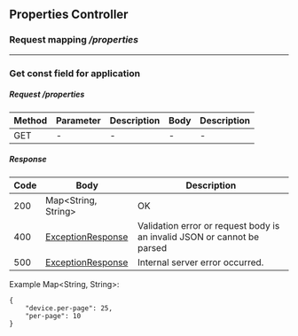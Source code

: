 ## Properties Controller

### Request mapping <em>/properties</em>

___

### Get const field for application

##### Request /properties

Method | Parameter | Description | Body | Description
------------ | ------------- | ------------- | ------------- | ------------- | 
GET | - | - | - | -

##### Response

Code | Body | Description
------------ | ------------- | -------------
200 | Map<String, String> | OK
400 | [ExceptionResponse](../model/ExceptionResponse.md) | Validation error or request body is an invalid JSON or cannot be parsed
500 | [ExceptionResponse](../model/ExceptionResponse.md) | Internal server error occurred.

Example Map<String, String>:

```
{
    "device.per-page": 25,
    "per-page": 10
}
```